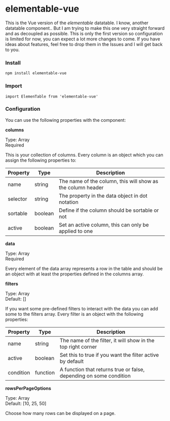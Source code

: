 # elementable-vue

This is the Vue version of the *elementable* datatable. I know, another datatable component.. But I am trying to make this one very straight forward and as decoupled as possible. This is only the first version so configuration is limited for now, you can expect a lot more changes to come. If you have ideas about features, feel free to drop them in the Issues and I will get back to you.

### Install
```
npm install elementable-vue
```
### Import
```
import ElemenTable from 'elementable-vue'
```
### Configuration

You can use the following properties with the component:

**columns**

Type: Array<br/>
Required

This is your collection of columns. Every column is an object which you can assign the following properties to:

| Property | Type    | Description                                                 |
| -------- | ------- | ----------------------------------------------------------- |
| name     | string  | The name of the column, this will show as the column header |
| selector | string  | The property in the data object in dot notation             |
| sortable | boolean | Define if the column should be sortable or not              |
| active   | boolean | Set an active column, this can only be applied to one       |

**data**

Type: Array<br/>
Required

Every element of the data array represents a row in the table and should be an object with at least the properties defined in the columns array.

**filters**

Type: Array<br/>
Default: []

If you want some pre-defined filters to interact with the data you can add some to the filters array. Every filter is an object with the following properties: 

| Property  | Type     | Description                                                        |
| --------- | -------- | ------------------------------------------------------------------ |
| name      | string   | The name of the filter, it will show in the top right corner       |
| active    | boolean  | Set this to true if you want the filter active by default          |
| condition | function | A function that returns true or false, depending on some condition |

**rowsPerPageOptions**

Type: Array<br/>
Default: [10, 25, 50]

Choose how many rows can be displayed on a page.
